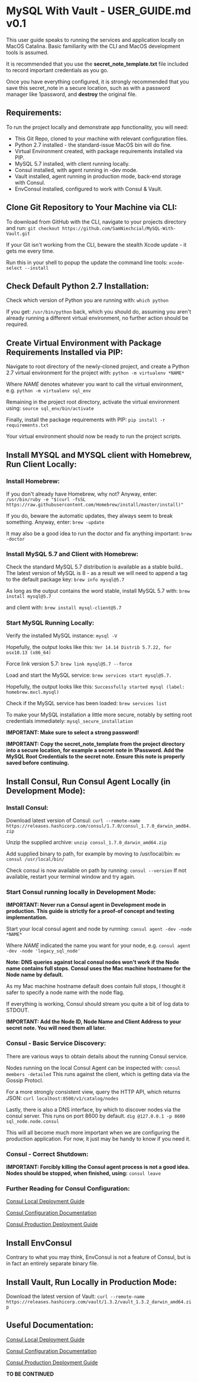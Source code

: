 # MySQL With Vault - USER_GUIDE.md v0.1

This user guide speaks to running the services and application locally on MacOS Catalina.
Basic familiarity with the CLI and MacOS development tools is assumed.


It is recommended that you use the **secret_note_template.txt** file included to record important credentials as you go.


Once you have everything configured, it is strongly recommended that you save this secret_note in a secure location, such as with a password manager like 1password, and **destroy** the original file.


## Requirements:

To run the project locally and demonstrate app functionality, you will need:


- This Git Repo, cloned to your machine with relevant configuration files.
- Python 2.7 installed - the standard-issue MacOS bin will do fine.
- Virtual Environment created, with package requirements installed via PIP.
- MySQL 5.7 installed, with client running locally.
- Consul installed, with agent running in -dev mode.
- Vault installed, agent running in production mode, back-end storage with Consul.
- EnvConsul installed, configured to work with Consul & Vault.


## Clone Git Repository to Your Machine via CLI:


To download from GitHub with the CLI, navigate to your projects directory and run:
`git checkout https://github.com/SamNiechcial/MySQL-With-Vault.git`


If your Git isn't working from the CLI, beware the stealth Xcode update - it gets me every time.


Run this in your shell to popup the update the command line tools:
`xcode-select --install`


## Check Default Python 2.7 Installation:


Check which version of Python you are running with:
`which python`


If you get:
`/usr/bin/python`
back, which you should do, assuming you aren't already running a different virtual environment, no further action should be required.


## Create Virtual Environment with Package Requirements Installed via PIP:


Navigate to root directory of the newly-cloned project, and create a Python 2.7 virtual environment for the project with:
`python -m virtualenv *NAME*`


Where *NAME* denotes whatever you want to call the virtual environment, e.g.
`python -m virtualenv sql_env`


Remaining in the project root directory, activate the virtual environment using:
`source sql_env/bin/activate`


Finally, install the package requirements with PIP:
`pip install -r requirements.txt`


Your virtual environment should now be ready to run the project scripts.


## Install MYSQL and MYSQL client with Homebrew, Run Client Locally:


### Install Homebrew:


If you don't already have Homebrew, why not? Anyway, enter:
`/usr/bin/ruby -e "$(curl -fsSL https://raw.githubusercontent.com/Homebrew/install/master/install)"`


If you do, beware the automatic updates, they always seem to break something. Anyway, enter:
`brew -update`


It may also be a good idea to run the doctor and fix anything important:
`brew -doctor`


### Install MySQL 5.7 and Client with Homebrew:


Check the standard MySQL 5.7 distribution is available as a stable build..
The latest version of MySQL is 8 - as a result we will need to append a tag to the default package key:
`brew info mysql@5.7`


As long as the output contains the word stable, install MySQL 5.7 with:
`brew install mysql@5.7`


and client with:
`brew install mysql-client@5.7`


### Start MySQL Running Locally:


Verify the installed MySQL instance:
`mysql -V`


Hopefully, the output looks like this:
`Ver 14.14 Distrib 5.7.22, for osx10.13 (x86_64)`


Force link version 5.7:
`brew link mysql@5.7 --force`


Load and start the MySQL service:
`brew services start mysql@5.7.`


Hopefully, the output looks like this:
`Successfully started mysql (label: homebrew.mxcl.mysql)`


Check if the MySQL service has been loaded:
`brew services list`


To make your MySQL installation a little more secure, notably by setting root credentials immediately:
`mysql_secure_installation`


**IMPORTANT: Make sure to select a strong password!**


**IMPORTANT: Copy the secret_note_template from the project directory into a secure location, for example a secret note in 1Password. Add the MySQL Root Credentials to the secret note. Ensure this note is properly saved before continuing.**


## Install Consul, Run Consul Agent Locally (in Development Mode):


### Install Consul:


Download latest version of Consul:
`curl --remote-name https://releases.hashicorp.com/consul/1.7.0/consul_1.7.0_darwin_amd64.zip`


Unzip the supplied archive:
`unzip consul_1.7.0_darwin_amd64.zip`


Add supplied binary to path, for example by moving to /usr/local/bin:
`mv consul /usr/local/bin/`


Check consul is now available on path by running:
`consul --version`
If not available, restart your terminal window and try again.


### Start Consul running locally in Development Mode:


**IMPORTANT: Never run a Consul agent in Development mode in production. This guide is strictly for a proof-of concept and testing implementation.**


Start your local consul agent and node by running:
`consul agent -dev -node *NAME*`


Where *NAME* indicated the name you want for your node, e.g.
`consul agent -dev -node 'legacy_sql_node'`


**Note: DNS queries against local consul nodes won't work if the Node name contains full stops. Consul uses the Mac machine hostname for the Node name by default.**


As my Mac machine hostname default does contain full stops, I thought it safer to specify a node name with the node flag.


If everything is working, Consul should stream you quite a bit of log data to STDOUT.


**IMPORTANT: Add the Node ID, Node Name and Client Address to your secret note. You will need them all later.**


### Consul - Basic Service Discovery:


There are various ways to obtain details about the running Consul service.


Nodes running on the local Consul Agent can be inspected with:
`consul members -detailed`
This runs against the client, which is getting data via the Gossip Protocl.


For a more strongly consistent view, query the HTTP API, which returns JSON:
`curl localhost:8500/v1/catalog/nodes`


Lastly, there is also a DNS interface, by which to discover nodes via the consul server. This runs on port 8600 by default.
`dig @127.0.0.1 -p 8600 sql_node.node.consul`


This will all become much more important when we are configuring the production application. For now, it just may be handy to know if you need it.


### Consul - Correct Shutdown:


**IMPORTANT: Forcibly killing the Consul agent process is not a good idea. Nodes should be stopped, when finished, using:**
`consul leave`


### Further Reading for Consul Configuration:


[Consul Local Deployment Guide](https://learn.hashicorp.com/consul/getting-started/agent)


[Consul Configuration Documentation](https://www.consul.io/docs/agent/options.html)


[Consul Production Deployment Guide](https://learn.hashicorp.com/consul/datacenter-deploy/deployment-guide)


## Install EnvConsul


Contrary to what you may think, EnvConsul is not a feature of Consul, but is in fact an entirely separate binary file.


## Install Vault, Run Locally in Production Mode:

Download the latest version of Vault:
`curl --remote-name https://releases.hashicorp.com/vault/1.3.2/vault_1.3.2_darwin_amd64.zip`


## Useful Documentation:

[Consul Local Deployment Guide](https://learn.hashicorp.com/consul/getting-started/agent)

[Consul Configuration Documentation](https://www.consul.io/docs/agent/options.html)

[Consul Production Deployment Guide](https://learn.hashicorp.com/consul/datacenter-deploy/deployment-guide)

**TO BE CONTINUED**
